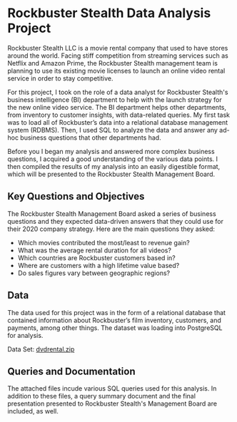 # Rockbuster Stealth Data Analysis Project

Rockbuster Stealth LLC is a movie rental company that used to have stores around the world. Facing stiff competition from streaming services such as Netflix and Amazon Prime, the Rockbuster Stealth management team is planning to use its existing movie licenses to launch an online video rental service in order to stay competitive.

For this project, I took on the role of a data analyst for Rockbuster Stealth's business intelligence (BI) department to help with the launch strategy for the new online video service. The BI department helps other departments, from inventory to customer insights, with data-related queries. My first task was to load all of Rockbuster’s data into a relational database management system (RDBMS). Then, I used SQL to analyze the data and answer any ad-hoc business questions that other departments had.

Before you I began my analysis and answered more complex business questions, I acquired a good understanding of the various data points. I then compiled the results of my analysis into an easily digestible format, which will be presented to the Rockbuster Stealth Management Board.

## Key Questions and Objectives

The Rockbuster Stealth Management Board asked a series of business questions and they expected data-driven answers that they could use for their 2020 company strategy. Here are the main questions they asked:
- Which movies contributed the most/least to revenue gain?
- What was the average rental duration for all videos?
- Which countries are Rockbuster customers based in?
- Where are customers with a high lifetime value based?
- Do sales figures vary between geographic regions?

## Data

The data used for this project was in the form of a relational database that contained information about Rockbuster’s film inventory, customers, and payments, among other things. The dataset was loading into PostgreSQL for analysis.

Data Set: [dvdrental.zip](https://github.com/mas4ns/Rockbuster-Stealth-Data-Analysis-Project/files/11759829/dvdrental.zip)

## Queries and Documentation

The attached files incude various SQL queries used for this analysis. In addition to these files, a query summary document and the final presentation presented to Rockbuster Stealth's Management Board are included, as well.


